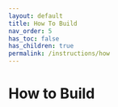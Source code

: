 ```yaml
---
layout: default
title: How To Build
nav_order: 5
has_toc: false
has_children: true
permalink: /instructions/how
---
```


# How to Build